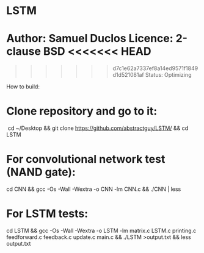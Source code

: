 # LSTM
Author: Samuel Duclos
Licence: 2-clause BSD
<<<<<<< HEAD
=======

>>>>>>> d7c1e62a7337ef8a14ed9571f1849d1d521081af
Status: Optimizing

How to build:
  # Clone repository and go to it:
  cd ~/Desktop && git clone https://github.com/abstractguy/LSTM/ && cd LSTM

  # For convolutional network test (NAND gate):
  cd CNN && gcc -Os -Wall -Wextra -o CNN -lm CNN.c && ./CNN | less

  # For LSTM tests:
  cd LSTM && gcc -Os -Wall -Wextra -o LSTM -lm matrix.c LSTM.c printing.c feedforward.c feedback.c update.c main.c && ./LSTM >output.txt && less output.txt
